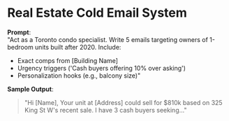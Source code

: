 # Real Estate Cold Email System  
**Prompt**:  
"Act as a Toronto condo specialist. Write 5 emails targeting owners of 1-bedroom units built after 2020. Include:  
- Exact comps from [Building Name]  
- Urgency triggers ('Cash buyers offering 10% over asking')  
- Personalization hooks (e.g., balcony size)"  

**Sample Output**:  
> "Hi [Name], Your unit at [Address] could sell for $810k based on 325 King St W's recent sale. I have 3 cash buyers seeking..."  
